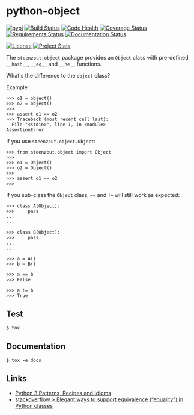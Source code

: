 # python-object

[![pypi](https://img.shields.io/pypi/v/steenzout.object.svg)](https://pypi.python.org/pypi/steenzout.object/)
[![Build Status](https://travis-ci.org/steenzout/python-object.svg?branch=master)](https://travis-ci.org/steenzout/python-object)
[![Code Health](https://landscape.io/github/steenzout/python-object/master/landscape.svg?style=flat)](https://landscape.io/github/steenzout/python-object/master)
[![Coverage Status](https://coveralls.io/repos/github/steenzout/python-object/badge.svg?branch=master)](https://coveralls.io/r/steenzout/python-object)
[![Requirements Status](https://requires.io/github/steenzout/python-object/requirements.svg?branch=master)](https://requires.io/github/steenzout/python-object/requirements/?branch=master)
[![Documentation Status](https://readthedocs.org/projects/python-steenzout-object/badge/?version=master)](http://python-steenzout-object.readthedocs.io/en/latest/?badge=master)

[![License](https://img.shields.io/badge/license-Apache%20License%202.0-blue.svg?style=flat)][license]
[![Project Stats](https://www.openhub.net/p/python-steenzout-object/widgets/project_thin_badge.gif)](https://www.openhub.net/p/python-steenzout-object/)

The `steenzout.object` package provides an `Object` class with
pre-defined `__hash__`, `__eq__` and `__ne__` functions.

What's the difference to the `object` class?

Example:

```
>>> o1 = object()
>>> o2 = object()
>>> 
>>> assert o1 == o2
>>> Traceback (most recent call last):
  File "<stdin>", line 1, in <module>
AssertionError
```

If you use `steenzout.object.Object`:

```
>>> from steenzout.object import Object
>>> 
>>> o1 = Object()
>>> o2 = Object()
>>> 
>>> assert o1 == o2
>>>
```

If you sub-class the `Object` class,
`==` and `!=` will still work as expected:

```
>>> class A(Object):
>>>     pass
... 
... 

>>> class B(Object):
>>>     pass
... 
... 

>>> a = A()
>>> b = B()

>>> a == b
>>> False

>>> a != b
>>> True
```


## Test

```
$ tox
```

## Documentation

```
$ tox -e docs
```


## Links

- [Python 3 Patterns, Recipes and Idioms](http://python-3-patterns-idioms-test.readthedocs.io/en/latest/index.html)
- [stackoverflow > Elegant ways to support equivalence (“equality”) in Python classes](http://stackoverflow.com/questions/390250/elegant-ways-to-support-equivalence-equality-in-python-classes)

[license]:  https://raw.githubusercontent.com/steenzout/python-object/master/LICENSE    "License"
